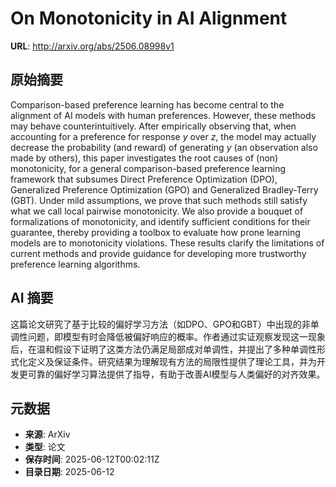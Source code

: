 # On Monotonicity in AI Alignment

**URL**: http://arxiv.org/abs/2506.08998v1

## 原始摘要

Comparison-based preference learning has become central to the alignment of
AI models with human preferences. However, these methods may behave
counterintuitively. After empirically observing that, when accounting for a
preference for response $y$ over $z$, the model may actually decrease the
probability (and reward) of generating $y$ (an observation also made by
others), this paper investigates the root causes of (non) monotonicity, for a
general comparison-based preference learning framework that subsumes Direct
Preference Optimization (DPO), Generalized Preference Optimization (GPO) and
Generalized Bradley-Terry (GBT). Under mild assumptions, we prove that such
methods still satisfy what we call local pairwise monotonicity. We also provide
a bouquet of formalizations of monotonicity, and identify sufficient conditions
for their guarantee, thereby providing a toolbox to evaluate how prone learning
models are to monotonicity violations. These results clarify the limitations of
current methods and provide guidance for developing more trustworthy preference
learning algorithms.


## AI 摘要

这篇论文研究了基于比较的偏好学习方法（如DPO、GPO和GBT）中出现的非单调性问题，即模型有时会降低被偏好响应的概率。作者通过实证观察发现这一现象后，在温和假设下证明了这类方法仍满足局部成对单调性，并提出了多种单调性形式化定义及保证条件。研究结果为理解现有方法的局限性提供了理论工具，并为开发更可靠的偏好学习算法提供了指导，有助于改善AI模型与人类偏好的对齐效果。

## 元数据

- **来源**: ArXiv
- **类型**: 论文
- **保存时间**: 2025-06-12T00:02:11Z
- **目录日期**: 2025-06-12
